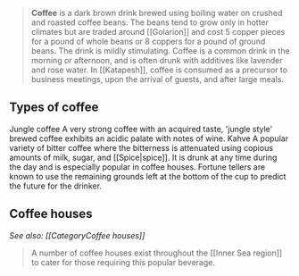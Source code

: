 > **Coffee** is a dark brown drink brewed using boiling water on crushed and roasted coffee beans. The beans tend to grow only in hotter climates but are traded around [[Golarion]] and cost 5 copper pieces for a pound of whole beans or 8 coppers for a pound of ground beans. The drink is mildly stimulating. Coffee is a common drink in the morning or afternoon, and is often drunk with additives like lavender and rose water.
> In [[Katapesh]], coffee is consumed as a precursor to business meetings, upon the arrival of guests, and after large meals.


## Types of coffee

Jungle coffee
A very strong coffee with an acquired taste, 'jungle style' brewed coffee exhibits an acidic palate with notes of wine.
Kahve
A popular variety of bitter coffee where the bitterness is attenuated using copious amounts of milk, sugar, and [[Spice|spice]]. It is drunk at any time during the day and is especially popular in coffee houses. Fortune tellers are known to use the remaining grounds left at the bottom of the cup to predict the future for the drinker.

## Coffee houses

*See also: [[CategoryCoffee houses]]*
> A number of coffee houses exist throughout the [[Inner Sea region]] to cater for those requiring this popular beverage.







